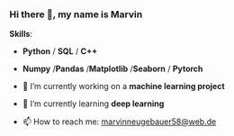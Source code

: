### Hi there 👋, my name is Marvin


**Skills**:
- **Python** / **SQL** / **C++**
- **Numpy** /**Pandas** /**Matplotlib** /**Seaborn** / **Pytorch**

- 🔭 I’m currently working on a **machine learning project** 
- 🌱 I’m currently learning **deep learning** 
- 📫 How to reach me: marvinneugebauer58@web.de 
